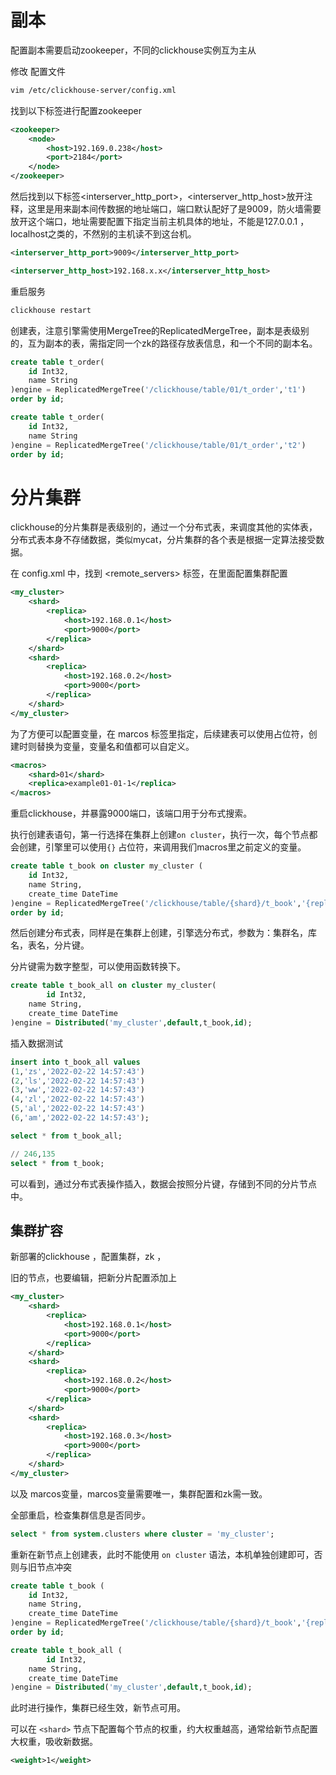 # 副本

配置副本需要启动zookeeper，不同的clickhouse实例互为主从

修改 配置文件

```bash
vim /etc/clickhouse-server/config.xml
```

找到以下标签进行配置zookeeper

```xml
<zookeeper>
    <node>
        <host>192.169.0.238</host>
        <port>2184</port>
    </node>
</zookeeper>
```

然后找到以下标签<interserver_http_port>，<interserver_http_host>放开注释，这里是用来副本间传数据的地址端口，端口默认配好了是9009，防火墙需要放开这个端口，地址需要配置下指定当前主机具体的地址，不能是127.0.0.1 ，localhost之类的，不然别的主机读不到这台机。

```xml
<interserver_http_port>9009</interserver_http_port>

<interserver_http_host>192.168.x.x</interserver_http_host>
```

重启服务

```bash
clickhouse restart
```

创建表，注意引擎需使用MergeTree的ReplicatedMergeTree，副本是表级别的，互为副本的表，需指定同一个zk的路径存放表信息，和一个不同的副本名。

```sql
create table t_order(
    id Int32,
    name String
)engine = ReplicatedMergeTree('/clickhouse/table/01/t_order','t1')
order by id;

create table t_order(
    id Int32,
    name String
)engine = ReplicatedMergeTree('/clickhouse/table/01/t_order','t2')
order by id;
```



# 分片集群

clickhouse的分片集群是表级别的，通过一个分布式表，来调度其他的实体表，分布式表本身不存储数据，类似mycat，分片集群的各个表是根据一定算法接受数据。

在 config.xml 中，找到 <remote_servers> 标签，在里面配置集群配置

```xml
<my_cluster>
    <shard>
        <replica>
            <host>192.168.0.1</host>
            <port>9000</port>
        </replica>
    </shard>
    <shard>
        <replica>
            <host>192.168.0.2</host>
            <port>9000</port>
        </replica>
    </shard>
</my_cluster>
```

为了方便可以配置变量，在 marcos 标签里指定，后续建表可以使用占位符，创建时则替换为变量，变量名和值都可以自定义。

```xml
<macros>
    <shard>01</shard>
    <replica>example01-01-1</replica>
</macros>
```

重启clickhouse，并暴露9000端口，该端口用于分布式搜索。

执行创建表语句，第一行选择在集群上创建`on cluster`，执行一次，每个节点都会创建，引擎里可以使用`{}` 占位符，来调用我们macros里之前定义的变量。

```sql
create table t_book on cluster my_cluster (
    id Int32,
    name String,
    create_time DateTime
)engine = ReplicatedMergeTree('/clickhouse/table/{shard}/t_book','{replica}')
order by id;
```

然后创建分布式表，同样是在集群上创建，引擎选分布式，参数为：集群名，库名，表名，分片键。

分片键需为数字整型，可以使用函数转换下。

```sql
create table t_book_all on cluster my_cluster(
        id Int32,
    name String,
    create_time DateTime
)engine = Distributed('my_cluster',default,t_book,id);
```

插入数据测试

```sql
insert into t_book_all values
(1,'zs','2022-02-22 14:57:43')
(2,'ls','2022-02-22 14:57:43')
(3,'ww','2022-02-22 14:57:43')
(4,'zl','2022-02-22 14:57:43')
(5,'al','2022-02-22 14:57:43')
(6,'am','2022-02-22 14:57:43');

select * from t_book_all;

// 246,135
select * from t_book;
```

可以看到，通过分布式表操作插入，数据会按照分片键，存储到不同的分片节点中。

## 集群扩容

新部署的clickhouse ，配置集群，zk ，

旧的节点，也要编辑，把新分片配置添加上

```xml
<my_cluster>
    <shard>
        <replica>
            <host>192.168.0.1</host>
            <port>9000</port>
        </replica>
    </shard>
    <shard>
        <replica>
            <host>192.168.0.2</host>
            <port>9000</port>
        </replica>
    </shard>
    <shard>
        <replica>
            <host>192.168.0.3</host>
            <port>9000</port>
        </replica>
    </shard>
</my_cluster>
```

以及 marcos变量，marcos变量需要唯一，集群配置和zk需一致。

全部重启，检查集群信息是否同步。

```sql
select * from system.clusters where cluster = 'my_cluster';
```

重新在新节点上创建表，此时不能使用 `on cluster` 语法，本机单独创建即可，否则与旧节点冲突

```sql
create table t_book (
    id Int32,
    name String,
    create_time DateTime
)engine = ReplicatedMergeTree('/clickhouse/table/{shard}/t_book','{replica}')
order by id;

create table t_book_all (
        id Int32,
    name String,
    create_time DateTime
)engine = Distributed('my_cluster',default,t_book,id);
```

此时进行操作，集群已经生效，新节点可用。

可以在 `<shard>` 节点下配置每个节点的权重，约大权重越高，通常给新节点配置大权重，吸收新数据。

```xml
<weight>1</weight>
```

